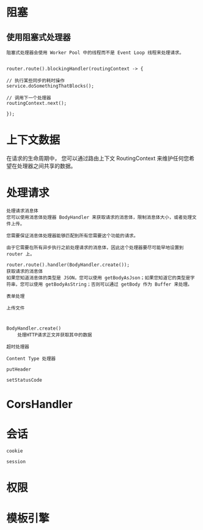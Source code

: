 

# 阻塞

## 使用阻塞式处理器  

    阻塞式处理器会使用 Worker Pool 中的线程而不是 Event Loop 线程来处理请求。
  
  
    router.route().blockingHandler(routingContext -> {
    
    // 执行某些同步的耗时操作
    service.doSomethingThatBlocks();
    
    // 调用下一个处理器
    routingContext.next();
    
    });  




# 上下文数据

  在请求的生命周期中，
  您可以通过路由上下文 RoutingContext 来维护任何您希望在处理器之间共享的数据。
  
# 处理请求

    处理请求消息体
    您可以使用消息体处理器 BodyHandler 来获取请求的消息体，限制消息体大小，或者处理文件上传。
    
    您需要保证消息体处理器能够匹配到所有您需要这个功能的请求。
    
    由于它需要在所有异步执行之前处理请求的消息体，因此这个处理器要尽可能早地设置到 router 上。
    
    router.route().handler(BodyHandler.create());
    获取请求的消息体
    如果您知道消息体的类型是 JSON，您可以使用 getBodyAsJson；如果您知道它的类型是字符串，您可以使用 getBodyAsString；否则可以通过 getBody 作为 Buffer 来处理。

    表单处理
    
    上传文件


# 
    BodyHandler.create()
        处理HTTP请求正文并获取其中的数据
    
    超时处理器
    
    Content Type 处理器
    
    putHeader
    
    setStatusCode
    

# CorsHandler
    

# 会话

    cookie
    
    session

# 权限    
    




# 模板引擎